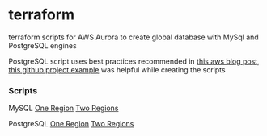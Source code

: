 # terraform
terraform scripts for AWS Aurora to create global database with MySql and PostgreSQL engines


PostgreSQL script uses best practices recommended in [this aws blog post](
https://aws.amazon.com/blogs/database/deploy-an-amazon-aurora-postgresql-db-cluster-with-recommended-best-practices-using-aws-cloudformation/), [this github project example](https://github.com/terraform-aws-modules/terraform-aws-rds-aurora/tree/master/examples/postgresql)
 was helpful while creating the scripts

### Scripts

MySQL
[One Region](https://github.com/mosesmarin/terraform/tree/main/aurora-mysql-global/one-region)
[Two Regions](https://github.com/mosesmarin/terraform/tree/main/aurora-mysql-global/two-regions)

PostgreSQL
[One Region](https://github.com/mosesmarin/terraform/tree/main/aurora-postgre-global/one-region)
[Two Regions](https://github.com/mosesmarin/terraform/tree/main/aurora-postgre-global/two-regions)

